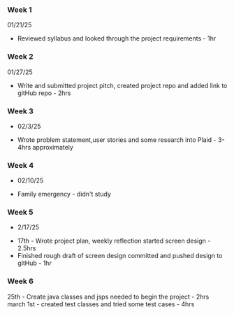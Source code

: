 ### Week 1
01/21/25 
* Reviewed syllabus and looked through the project requirements - 1hr


### Week 2
01/27/25 
* Write and submitted project pitch, created project repo and added link to gitHub repo - 2hrs

### Week 3
- 02/3/25
* Wrote problem statement,user stories and some research into Plaid - 3-4hrs approximately

### Week 4
- 02/10/25
* Family emergency - didn't study 

### Week 5
- 2/17/25
* 17th - Wrote project plan, weekly reflection started screen design - 2.5hrs
* Finished rough draft of screen design committed and pushed design to gitHub - 1hr

### Week 6
25th - Create java classes and jsps needed to begin the project - 2hrs
march 1st - created test classes and tried some test cases - 4hrs